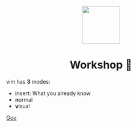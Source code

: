 <div align="center">
  <image src="./vim.png" height="100" width="100" />
  <h1>Workshop 🧪</h1>
</div>

vim has **3** modes:

- **i**nsert: What you already know
- **n**ormal
- **v**isual

<a href="./1 - get me outta here!/memo.md">Goo</a>
